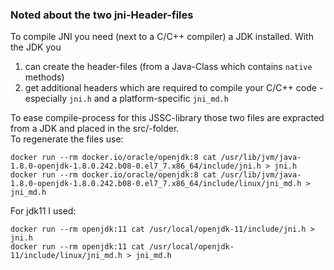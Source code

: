 ### Noted about the two jni-Header-files

To compile JNI you need (next to a C/C++ compiler) a JDK installed.
With the JDK you
1. can create the header-files (from a Java-Class which contains `native` methods)
2. get additional headers which are required to compile your C/C++ code - especially `jni.h` and a platform-specific `jni_md.h`

To ease compile-process for this JSSC-library those two files are expracted from a JDK and placed in the src/-folder.<br>
To regenerate the files use:

```
docker run --rm docker.io/oracle/openjdk:8 cat /usr/lib/jvm/java-1.8.0-openjdk-1.8.0.242.b08-0.el7_7.x86_64/include/jni.h > jni.h
docker run --rm docker.io/oracle/openjdk:8 cat /usr/lib/jvm/java-1.8.0-openjdk-1.8.0.242.b08-0.el7_7.x86_64/include/linux/jni_md.h > jni_md.h
```

For jdk11 I used:
```
docker run --rm openjdk:11 cat /usr/local/openjdk-11/include/jni.h > jni.h
docker run --rm openjdk:11 cat /usr/local/openjdk-11/include/linux/jni_md.h > jni_md.h
```
